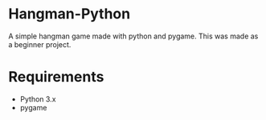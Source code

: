 # Hangman-Python
A simple hangman game made with python and pygame. This was made as a beginner project.

# Requirements
- Python 3.x
- pygame

